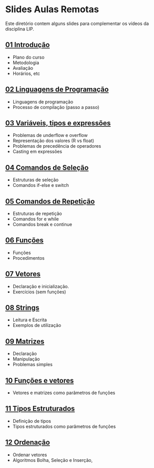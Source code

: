 # Slides Aulas Remotas

Este diretório contem alguns slides para complementar os vídeos da disciplina LIP.

 
## [01 Introdução](./01-intro)

 - Plano do curso
 - Metodologia 
 - Avaliação
 - Horários, etc
 
## [02 Linguagens de Programação](./02-ling-prog)

 - Linguagens de programação
 - Processo de compilação (passo a passo)

## [03 Variáveis, tipos e expressões](03-var-tipos)

 - Problemas de underflow e overflow 
 - Representação dos valores (R vs float)
 - Problemas de precedência de operadores
 - Casting em expressões 

## [04 Comandos de Seleção](04-if)
 - Estruturas de seleção
 - Comandos if-else e switch

## [05 Comandos de Repetição](05-loop)
 - Estruturas de repetição
 - Comandos for e while
 - Comandos break e continue

## [06 Funções](06-funcoes)
 - Funções
 - Procedimentos

## [07 Vetores](07-vetores)
 - Declaração e inicialização.
 - Exercícios (sem funções)

## [08 Strings](08-strings)
 - Leitura e Escrita
 - Exemplos de utilização 

## [09 Matrizes](09-matrizes)
 - Declaração
 - Manipulação
 - Problemas simples

## [10 Funções e vetores](10-vetores-funcoes)
 - Vetores e matrizes como parâmetros de funções

## [11 Tipos Estruturados](11-tipos-estruturados)
 - Definição de tipos
 - Tipos estruturados como parâmetros de funções

## [12 Ordenação](12-ordenacao)
 - Ordenar vetores
 - Algoritmos Bolha, Seleção e Inserção, 
 
